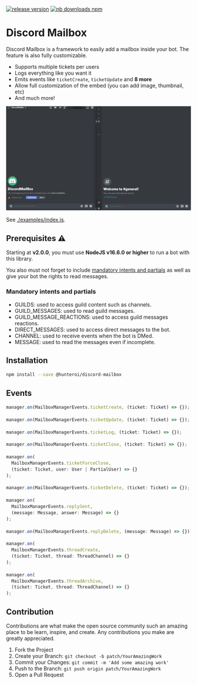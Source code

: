 <a href="https://www.npmjs.com/@hunteroi/discord-mailbox"><img src="https://img.shields.io/github/v/release/hunteroi/discord-mailbox?style=for-the-badge" alt="release version"/></a>
<a href="https://www.npmjs.com/@hunteroi/discord-mailbox"><img src="https://img.shields.io/npm/dt/@hunteroi/discord-mailbox?style=for-the-badge" alt="nb downloads npm"/></a>

# Discord Mailbox

Discord Mailbox is a framework to easily add a mailbox inside your bot. The feature is also fully customizable.

- Supports multiple tickets per users
- Logs everything like you want it
- Emits events like `ticketCreate`, `ticketUpdate` and **8 more**
- Allow full customization of the embed (you can add image, thumbnail, etc)
- And much more!

![IMAGE](https://raw.githubusercontent.com/HunteRoi/discord-mailbox/master/assets/example.gif)

See [./examples/index.js](https://github.com/hunteroi/discord-mailbox/tree/master/examples/index.js).

## Prerequisites ⚠️

Starting at **v2.0.0**, you must use **NodeJS v16.6.0 or higher** to run a bot with this library.

You also must not forget to include [mandatory intents and partials](#mandatory-intents-and-partials) as well as give your bot the rights to read messages.

### Mandatory intents and partials

- GUILDS: used to access guild content such as channels.
- GUILD_MESSAGES: used to read guild messages.
- GUILD_MESSAGE_REACTIONS: used to access guild messages reactions.
- DIRECT_MESSAGES: used to access direct messages to the bot.
- CHANNEL: used to receive events when the bot is DMed.
- MESSAGE: used to read the messages even if incomplete.

## Installation

```sh
npm install --save @hunteroi/discord-mailbox
```

## Events

```ts
manager.on(MailboxManagerEvents.ticketCreate, (ticket: Ticket) => {});

manager.on(MailboxManagerEvents.ticketUpdate, (ticket: Ticket) => {});

manager.on(MailboxManagerEvents.ticketLog, (ticket: Ticket) => {});

manager.on(MailboxManagerEvents.ticketClose, (ticket: Ticket) => {});

manager.on(
  MailboxManagerEvents.ticketForceClose,
  (ticket: Ticket, user: User | PartialUser) => {}
);

manager.on(MailboxManagerEvents.ticketDelete, (ticket: Ticket) => {});

manager.on(
  MailboxManagerEvents.replySent,
  (message: Message, answer: Message) => {}
);

manager.on(MailboxManagerEvents.replyDelete, (message: Message) => {});

manager.on(
  MailboxManagerEvents.threadCreate,
  (ticket: Ticket, thread: ThreadChannel) => {}
);

manager.on(
  MailboxManagerEvents.threadArchive,
  (ticket: Ticket, thread: ThreadChannel) => {}
);
```

## Contribution

Contributions are what make the open source community such an amazing place to be learn, inspire, and create. Any contributions you make are greatly appreciated.

1. Fork the Project
2. Create your Branch: `git checkout -b patch/YourAmazingWork`
3. Commit your Changes: `git commit -m 'Add some amazing work'`
4. Push to the Branch: `git push origin patch/YourAmazingWork`
5. Open a Pull Request
